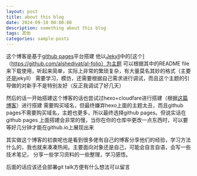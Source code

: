 ```yaml
---
layout: post
title: about this blog
date: 2024-09-10 00:00:00
description: something about this blog
tags: 其他
categories: sample-posts
---
```

这个博客是基于[github pages](https://pages.github.com)平台搭建
他以[Jekyll](https://jekyllrb.com)中的[这个]（https://github.com/alshedivat/al-folio）为主题
可以根据其中的README file来下载使用，听起来简单，实际上非常的繁琐复杂，有大量莫名其妙的格式（主要还是jekyll）
需要学习，模仿，还需要根据自己需求进行调试，而且这个主题的引导做的对新手不是特别友好（反正我调试了好几天）

然后的话一开始搭建这个博客的话也尝试过hexo+cloudfare进行搭建（根据[这篇博客](https://blog.cuijiacai.com/blog-building/)）进行搭建
需要购买域名，但最终嫌弃hexo上面的主题太丑，而且github pages不需要购买域名，主题也更多，所以最终选择github pages。但说实话在github pages
上面搭建会非常的慢，当你在你的仓库中更改一点东西时，可以要等好几分钟才能在github.io上展现出来

其实做这个博客的初衷呢也是看到很多佬有自己的博客分享他们的经验，学习方法什么的，我也就来凑凑热闹。主要面向对象还是自己，可能会自言自语，会写一些技术笔记，
分享一些学习资料的一些整理，学习感悟。

后面的话应该还会部署git talk方便有什么想法可以留言

